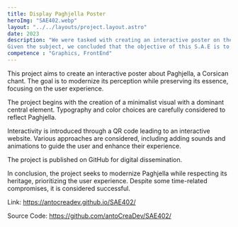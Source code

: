 ```yaml
---
title: Display Paghjella Poster
heroImg: "SAE402.webp"
layout: "../../layouts/project.layout.astro"
date: 2023
description: "We were tasked with creating an interactive poster on the subject of Paghjella. To achieve this, our first step was to create a 'print-type' poster in A2 format, which we would later make interactive.
Given the subject, we concluded that the objective of this S.A.E is to present a more modern image of Paghjella while preserving the essence of this chant. All of this is done by involving the user in the process, placing great importance on the user journey and interactivity."
competence : "Graphics, FrontEnd"
---
```


This project aims to create an interactive poster about Paghjella, a Corsican chant. The goal is to modernize its perception while preserving its essence, focusing on the user experience.

The project begins with the creation of a minimalist visual with a dominant central element. Typography and color choices are carefully considered to reflect Paghjella.

Interactivity is introduced through a QR code leading to an interactive website. Various approaches are considered, including adding sounds and animations to guide the user and enhance their experience.

The project is published on GitHub for digital dissemination.

In conclusion, the project seeks to modernize Paghjella while respecting its heritage, prioritizing the user experience. Despite some time-related compromises, it is considered successful.

Link: https://antocreadev.github.io/SAE402/

Source Code: https://github.com/antoCreaDev/SAE402/
